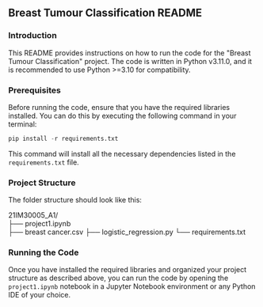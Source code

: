 ## Breast Tumour Classification README  

### Introduction  
This README provides instructions on how to run the code for the "Breast Tumour Classification" project. The code is written in Python v3.11.0, and it is recommended to use Python >=3.10 for compatibility.
  
### Prerequisites  
Before running the code, ensure that you have the required libraries installed. You can do this by executing the following command in your terminal:
```python
pip install -r requirements.txt
 ```
This command will install all the necessary dependencies listed in the ```requirements.txt``` file.

### Project Structure  
The folder structure should look like this:

21IM30005_A1/  
    ├── project1.ipynb  
    ├── breast cancer.csv
    ├── logistic_regression.py
    └── requirements.txt  

### Running the Code
Once you have installed the required libraries and organized your project structure as described above, you can run the code by opening the ```project1.ipynb``` notebook in a Jupyter Notebook environment or any Python IDE of your choice.